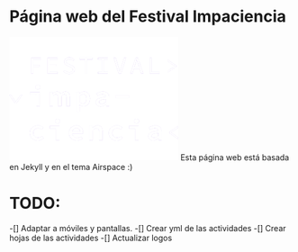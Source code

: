 # Página web del Festival Impaciencia
![Logo](img/logo.png "Description goes here")
Esta página web está basada en Jekyll y en el tema Airspace :)

# TODO: 

-[] Adaptar a móviles y pantallas. 
-[] Crear yml de las actividades
-[] Crear hojas de las actividades 
-[] Actualizar logos
